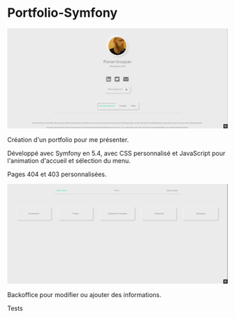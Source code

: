 # Portfolio-Symfony

![Screenshot](Portfolio2.PNG)

Création d'un portfolio pour me présenter.

Développé avec Symfony en 5.4, avec CSS personnalisé et JavaScript pour l'animation d'accueil et sélection du menu.

Pages 404 et 403 personnalisées.

![Screenshot](CaptureBack.PNG)

Backoffice pour modifier ou ajouter des informations.

Tests
